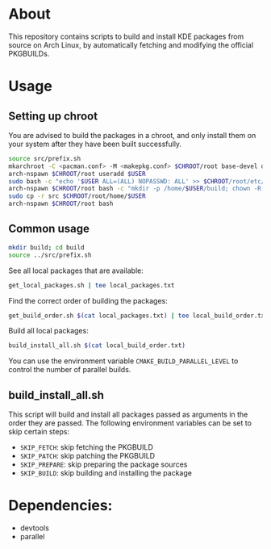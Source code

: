 # About

This repository contains scripts to build and install KDE packages from source on Arch Linux, by automatically fetching and modifying the official PKGBUILDs.

# Usage

## Setting up chroot

You are advised to build the packages in a chroot, and only install them on your system after they have been built successfully.
```bash
source src/prefix.sh
mkarchroot -C <pacman.conf> -M <makepkg.conf> $CHROOT/root base-devel devtools parallel
arch-nspawn $CHROOT/root useradd $USER
sudo bash -c "echo '$USER ALL=(ALL) NOPASSWD: ALL' >> $CHROOT/root/etc/sudoers"
arch-nspawn $CHROOT/root bash -c "mkdir -p /home/$USER/build; chown -R $USER:$USER /home/$USER"
sudo cp -r src $CHROOT/root/home/$USER
arch-nspawn $CHROOT/root bash
```

## Common usage

```bash
mkdir build; cd build
source ../src/prefix.sh
```

See all local packages that are available:
```bash
get_local_packages.sh | tee local_packages.txt
```

Find the correct order of building the packages:
```bash
get_build_order.sh $(cat local_packages.txt) | tee local_build_order.txt
```

Build all local packages:
```bash
build_install_all.sh $(cat local_build_order.txt)
```
You can use the environment variable `CMAKE_BUILD_PARALLEL_LEVEL` to control the number of parallel builds.

## build_install_all.sh

This script will build and install all packages passed as arguments in the order they are passed.
The following environment variables can be set to skip certain steps:
- `SKIP_FETCH`: skip fetching the PKGBUILD
- `SKIP_PATCH`: skip patching the PKGBUILD
- `SKIP_PREPARE`: skip preparing the package sources
- `SKIP_BUILD`: skip building and installing the package

# Dependencies:

- devtools
- parallel
